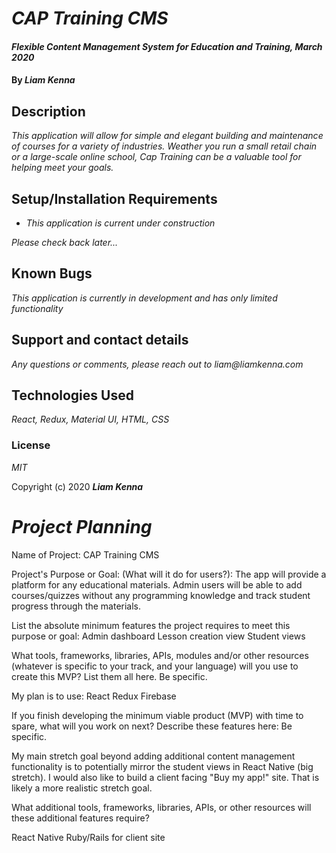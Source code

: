 # _CAP Training CMS_

#### _Flexible Content Management System for Education and Training, March 2020_

#### By _**Liam Kenna**_

## Description

_This application will allow for simple and elegant building and maintenance of courses for a variety of industries. Weather you run a small retail chain or a large-scale online school, Cap Training can be a valuable tool for helping meet your goals._

## Setup/Installation Requirements

- _This application is current under construction_

_Please check back later..._

## Known Bugs

_This application is currently in development and has only limited functionality_

## Support and contact details

_Any questions or comments, please reach out to liam@liamkenna.com_

## Technologies Used

_React, Redux, Material UI, HTML, CSS_

### License

_MIT_

Copyright (c) 2020 **_Liam Kenna_**

# _Project Planning_

Name of Project: CAP Training CMS

Project's Purpose or Goal: (What will it do for users?):
The app will provide a platform for any educational materials. Admin users will be able to add courses/quizzes without any programming knowledge and track student progress through the materials.

List the absolute minimum features the project requires to meet this purpose or goal:
Admin dashboard
Lesson creation view
Student views

What tools, frameworks, libraries, APIs, modules and/or other resources (whatever is specific to your track, and your language) will you use to create this MVP? List them all here. Be specific.

My plan is to use:
React
Redux
Firebase

If you finish developing the minimum viable product (MVP) with time to spare, what will you work on next? Describe these features here: Be specific.

My main stretch goal beyond adding additional content management functionality is to potentially mirror the student views in React Native (big stretch). I would also like to build a client facing "Buy my app!" site. That is likely a more realistic stretch goal.

What additional tools, frameworks, libraries, APIs, or other resources will these additional features require?

React Native
Ruby/Rails for client site
